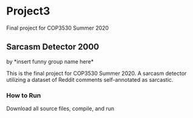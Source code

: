 # Project3
Final project for COP3530 Summer 2020

## Sarcasm Detector 2000
by \*insert funny group name here\*

This is the final project for COP3530 Summer 2020. A sarcasm detector utilizing a dataset of Reddit comments self-annotated as sarcastic.

### How to Run
Download all source files, compile, and run

